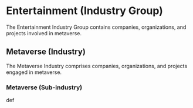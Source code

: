 # Entertainment (Industry Group)

The Entertainment Industry Group contains companies, organizations, and projects involved in metaverse.



## Metaverse (Industry)

The Metaverse Industry comprises companies, organizations, and projects engaged in metaverse.

### Metaverse (Sub-industry)

def
